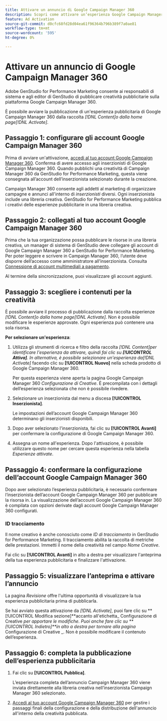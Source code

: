 ```yaml
---
title: Attivare un annuncio di Google Campaign Manager 360
description: Scopri come attivare un’esperienza Google Campaign Manager 360.
feature: Ad Activation
source-git-commit: d0cfc68fd28d04ea61f96364b796b389f7a0ae81
workflow-type: tm+mt
source-wordcount: '595'
ht-degree: 0%

---
```


# Attivare un annuncio di Google Campaign Manager 360

Adobe GenStudio for Performance Marketing consente ai responsabili di sistema e agli editor di GenStudio di pubblicare creatività pubblicitarie sulla piattaforma Google Campaign Manager 360.

È possibile avviare la pubblicazione di un&#39;esperienza pubblicitaria di Google Campaign Manager 360 dalla raccolta _[!DNL Content]_o dalla home page_[!DNL Activate]_.

## Passaggio 1: configurare gli account Google Campaign Manager 360

Prima di avviare un&#39;attivazione, [accedi al tuo account Google Campaign Manager 360](https://campaignmanager.google.com). Conferma di avere accesso agli inserzionisti di Google Campaign Manager 360. Quando pubblichi una creatività di Campaign Manager 360 da GenStudio for Performance Marketing, questa viene consegnata all’account dell’inserzionista selezionato durante la creazione.

Campaign Manager 360 consente agli addetti al marketing di organizzare campagne e annunci all&#39;interno di _inserzionisti_ diversi. Ogni inserzionista include una libreria creativa. GenStudio for Performance Marketing pubblica i creativi delle esperienze pubblicitarie in una libreria creativa.

## Passaggio 2: collegati al tuo account Google Campaign Manager 360

Prima che la tua organizzazione possa pubblicare le risorse in una libreria creativa, un manager di sistema di GenStudio deve collegare gli account di Google Campaign Manager 360 a GenStudio for Performance Marketing. Per poter leggere e scrivere in Campaign Manager 360, l’utente deve disporre dell’accesso come amministratore all’inserzionista. Consulta [Connessione di account multimediali a pagamento](/help/user-guide/connectors/connect-channel.md).

Al termine della sincronizzazione, puoi visualizzare gli account aggiunti.

## Passaggio 3: scegliere i contenuti per la creatività

È possibile avviare il processo di pubblicazione dalla raccolta esperienze _[!DNL Content]_o dalla home page_[!DNL Activate]_. Non è possibile modificare le esperienze approvate. Ogni esperienza può contenere una sola risorsa.

**Per selezionare un&#39;esperienza**:

1. Utilizza gli strumenti di ricerca e filtro della raccolta _[!DNL Content]_per identificare l&#39;esperienza da attivare, quindi fai clic su **[!UICONTROL Attiva]**. In alternativa, è possibile selezionare un&#39;esperienza da_[!DNL Activate]_ facendo clic su **[!UICONTROL Nuovo]** nella scheda prodotto di Google Campaign Manager 360.

   Per questa esperienza viene aperta la pagina Google Campaign Manager 360 _Configurazione di Creative_. È precompilata con i dettagli dell’esperienza selezionata che non è possibile rivedere.

1. Selezionare un inserzionista dal menu a discesa **[!UICONTROL Inserzionista]**.

   Le impostazioni dell’account Google Campaign Manager 360 determinano gli inserzionisti disponibili.

1. Dopo aver selezionato l&#39;inserzionista, fai clic su **[!UICONTROL Avanti]** per confermare la configurazione di Google Campaign Manager 360.

1. Assegna un nome all&#39;esperienza. Dopo l&#39;attivazione, è possibile utilizzare questo nome per cercare questa esperienza nella tabella _Esperienze attivate_.

## Passaggio 4: confermare la configurazione dell’account Google Campaign Manager 360

Dopo aver selezionato l’esperienza pubblicitaria, è necessario confermare l’inserzionista dell’account Google Campaign Manager 360 per pubblicare la risorsa in. La visualizzazione dell’account Google Campaign Manager 360 è compilata con opzioni derivate dagli account Google Campaign Manager 360 configurati.

### ID tracciamento

Il nome creativo è anche conosciuto come _ID di tracciamento_ in GenStudio for Performance Marketing. Il tracciamento abilita la raccolta di metriche delle prestazioni. Immetti il nome della creatività nel campo _Nome Creative_.

Fai clic su **[!UICONTROL Avanti]** in alto a destra per visualizzare l&#39;anteprima della tua esperienza pubblicitaria e finalizzare l&#39;attivazione.

## Passaggio 5: visualizzare l’anteprima e attivare l’annuncio

La pagina _Revisione_ offre l&#39;ultima opportunità di visualizzare la tua esperienza pubblicitaria prima di pubblicarla.

Se hai avviato questa attivazione da _[!DNL Activate]_, puoi fare clic su **[!UICONTROL Modifica sezione]**accanto all&#39;etichetta_ Configurazione di Creative _per apportare le modifiche. Puoi anche fare clic su **[!UICONTROL Indietro]**in alto a destra per tornare alla pagina_ Configurazione di Creative _. Non è possibile modificare il contenuto dell’esperienza.

## Passaggio 6: completa la pubblicazione dell’esperienza pubblicitaria

1. Fai clic su **[!UICONTROL Pubblica]**.

   L’esperienza completa dell’annuncio Campaign Manager 360 viene inviata direttamente alla libreria creativa nell’inserzionista Campaign Manager 360 selezionato.

1. [Accedi al tuo account Google Campaign Manager 360](https://campaignmanager.google.com) per gestire i passaggi finali della configurazione e della distribuzione dell&#39;annuncio all&#39;interno della creatività pubblicata.
